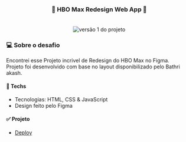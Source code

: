 <h3 align="center"> 
	🚀 HBO Max Redesign Web App 🚀 
    <br></br>
</h3>

<p align="center" style="display: flex; align-items: flex-start; justify-content: center">
  <img alt="versão 1 do projeto" title="HBO Max Redesign Web App" src="https://i.imgur.com/xWq0wWf.png">
</p>  

### 💻 Sobre o desafio

Encontrei esse Projeto incrivel de Redesign do HBO Max no Figma.  
Projeto foi desenvolvido com base no layout disponibilizado pelo Bathri akash.

#### 🚀 Techs

- Tecnologias: HTML, CSS & JavaScript
- Design feito pelo Figma

#### ✅ Projeto 

- [Deploy](https://felipepinheiroo.github.io/HBO-Max-Redesign-Web-App/)
